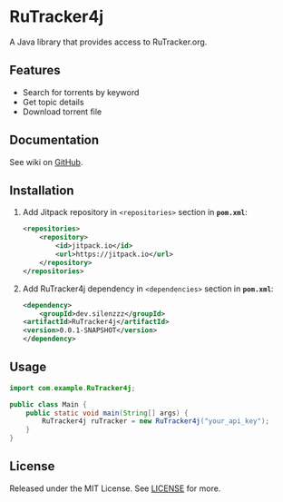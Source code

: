 # RuTracker4j

A Java library that provides access to RuTracker.org.

## Features

- Search for torrents by keyword
- Get topic details
- Download torrent file

## Documentation

See wiki on [GitHub](https://github.com/silenzzz/RuTracker4j/wiki).

## Installation

1. Add Jitpack repository in `<repositories>` section in __`pom.xml`__:

    ```xml
    <repositories>
        <repository>
            <id>jitpack.io</id>
            <url>https://jitpack.io</url>
        </repository>
    </repositories>
    ```

2. Add RuTracker4j dependency in `<dependencies>` section in __`pom.xml`__:

    ```xml
    <dependency>
        <groupId>dev.silenzzz</groupId>
    <artifactId>RuTracker4j</artifactId>
    <version>0.0.1-SNAPSHOT</version>
    </dependency>
    ```

## Usage

```java
import com.example.RuTracker4j;

public class Main {
    public static void main(String[] args) {
        RuTracker4j ruTracker = new RuTracker4j("your_api_key");
    }
}
```

## License

Released under the MIT License. See [LICENSE](LICENSE) for more.
